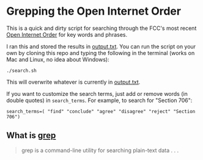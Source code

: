 # Grepping the Open Internet Order

This is a quick and dirty script for searching through the FCC's most recent [Open Internet Order](http://www.fcc.gov/document/fcc-releases-open-internet-order) for key words and phrases.

I ran this and stored the results in [output.txt](https://github.com/adelevie/open-internet-order/blob/master/output.txt). You can run the script on your own by cloning this repo and typing the following in the terminal (works on Mac and Linux, no idea about Windows):

```
./search.sh
```

This will overwrite whatever is currently in [output.txt](https://github.com/adelevie/open-internet-order/blob/master/output.txt).

If you want to customize the search terms, just add or remove words (in double quotes) in `search_terms`. For example, to search for "Section 706":

```
search_terms=( "find" "conclude" "agree" "disagree" "reject" "Section 706")
```

## What is [grep](https://en.wikipedia.org/wiki/Grep)

> grep is a command-line utility for searching plain-text data . . .
